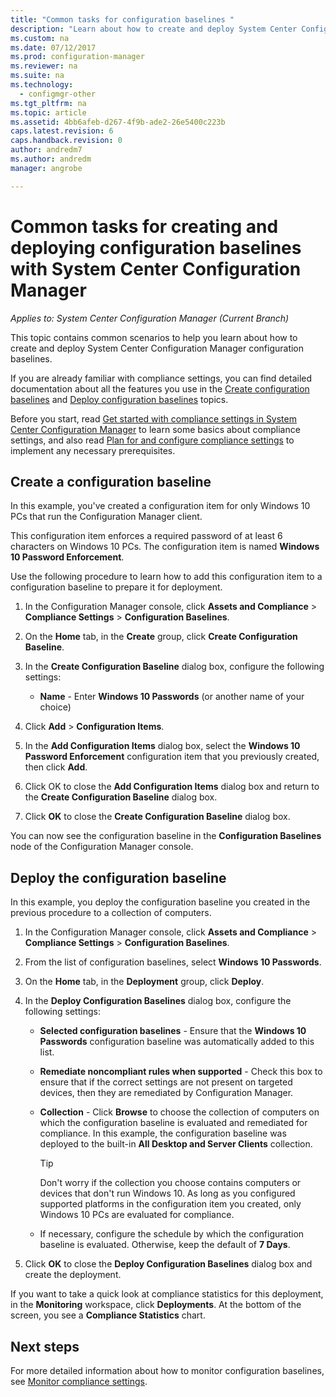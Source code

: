 ```yaml
---
title: "Common tasks for configuration baselines "
description: "Learn about how to create and deploy System Center Configuration Manager configuration baselines."
ms.custom: na
ms.date: 07/12/2017
ms.prod: configuration-manager
ms.reviewer: na
ms.suite: na
ms.technology:
  - configmgr-other
ms.tgt_pltfrm: na
ms.topic: article
ms.assetid: 4bb6afeb-d267-4f9b-ade2-26e5400c223b
caps.latest.revision: 6
caps.handback.revision: 0
author: andredm7
ms.author: andredm
manager: angrobe

---
```

# Common tasks for creating and deploying configuration baselines with System Center Configuration Manager

*Applies to: System Center Configuration Manager (Current Branch)*

This topic contains common scenarios to help you learn about how to create and deploy System Center Configuration Manager configuration baselines.  

 If you are already familiar with compliance settings, you can find detailed documentation about all the features you use in the [Create configuration baselines](../../compliance/deploy-use/create-configuration-baselines.md) and [Deploy configuration baselines](../../compliance/deploy-use/deploy-configuration-baselines.md) topics.  

 Before you start, read [Get started with compliance settings in System Center Configuration Manager](../../compliance/get-started/get-started-with-compliance-settings.md) to learn some basics about compliance settings, and also read [Plan for and configure compliance settings](../../compliance/plan-design/plan-for-and-configure-compliance-settings.md) to implement any necessary prerequisites.  

## Create a configuration baseline  
 In this example, you've created a configuration item for only Windows 10 PCs that run the Configuration Manager client.  

 This configuration item enforces a required password of at least 6 characters on Windows 10 PCs. The configuration item is named **Windows 10 Password Enforcement**.  

Use the following procedure to learn how to add this configuration item to a configuration baseline to prepare it for deployment.  

1.  In the Configuration Manager console, click **Assets and Compliance** > **Compliance Settings** > **Configuration Baselines**.  

3.  On the **Home** tab, in the **Create** group, click **Create Configuration Baseline**.  

4.  In the **Create Configuration Baseline** dialog box, configure the following settings:  

    -   **Name** - Enter **Windows 10 Passwords** (or another name of your choice)  

5.  Click **Add** > **Configuration Items**.  

6.  In the **Add Configuration Items** dialog box, select the **Windows 10 Password Enforcement** configuration item that you previously created, then click **Add**.  

7.  Click OK to close the **Add Configuration Items** dialog box and return to the **Create Configuration Baseline** dialog box.

8.  Click **OK** to close the **Create Configuration Baseline** dialog box.  

 You can now see the configuration baseline in the **Configuration Baselines** node of the Configuration Manager console.  

## Deploy the configuration baseline  
 In this example, you deploy the configuration baseline you created in the previous procedure to a collection of computers.  

1.  In the Configuration Manager console, click **Assets and Compliance** > **Compliance Settings** > **Configuration Baselines**.  

3.  From the list of configuration baselines, select **Windows 10 Passwords**.  

4.  On the **Home** tab, in the **Deployment** group, click **Deploy**.  

5.  In the **Deploy Configuration Baselines** dialog box, configure the following settings:  

    -   **Selected configuration baselines** - Ensure that the **Windows 10 Passwords** configuration baseline was automatically added to this list.  

    -   **Remediate noncompliant rules when supported** - Check this box to ensure that if the correct settings are not present on targeted devices, then they are remediated by Configuration Manager.  

    -   **Collection** - Click **Browse** to choose the collection of computers on which the configuration baseline is evaluated and remediated for compliance. In this example, the configuration baseline was deployed to the built-in **All Desktop and Server Clients** collection.  

        > [!TIP]  
        >  Don't worry if the collection you choose contains computers or devices that don't run Windows 10. As long as you configured supported platforms in the configuration item you created, only Windows 10 PCs are evaluated for compliance.  

    -   If necessary, configure the schedule by which the configuration baseline is evaluated. Otherwise, keep the default of **7 Days**.  

7.  Click **OK** to close the **Deploy Configuration Baselines** dialog box and create the deployment.  

 If you want to take a quick look at compliance statistics for this deployment, in the **Monitoring** workspace, click **Deployments**. At the bottom of the screen, you see a **Compliance Statistics** chart.  

## Next steps 

For more detailed information about how to monitor configuration baselines, see [Monitor compliance settings](../../compliance/deploy-use/monitor-compliance-settings.md).  
